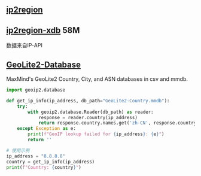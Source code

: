 ## [ip2region](https://github.com/lionsoul2014/ip2region)

## [ip2region-xdb](https://github.com/alading89/ip2region-xdb/releases)  58M

数据来自IP-API

## [GeoLite2-Database](https://github.com/mojolabs-id/GeoLite2-Database/releases/)
MaxMind's GeoLite2 Country, City, and ASN databases in csv and mmdb.

```python
import geoip2.database

def get_ip_info(ip_address, db_path="GeoLite2-Country.mmdb"):
    try:
        with geoip2.database.Reader(db_path) as reader:
            response = reader.country(ip_address)
            return response.country.names.get('zh-CN', response.country.name)
    except Exception as e:
        print(f"GeoIP lookup failed for {ip_address}: {e}")
        return ''

# 使用示例
ip_address = "8.8.8.8"
country = get_ip_info(ip_address)
print(f"Country: {country}")
```